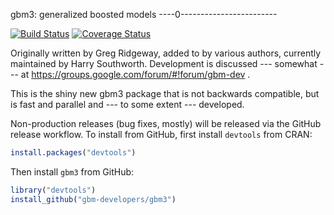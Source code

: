 gbm3: generalized boosted models
----0------------------------

[![Build Status](https://travis-ci.org/gbm-developers/gbm.svg?branch=master)](https://travis-ci.org/gbm-developers/gbm3)
[![Coverage Status](https://coveralls.io/repos/gbm-developers/gbm/badge.svg?branch=master&service=github)](https://coveralls.io/github/gbm-developers/gbm3?branch=master)

Originally written by Greg Ridgeway, added to by various authors,
currently maintained by Harry Southworth.  Development is discussed
--- somewhat --- at https://groups.google.com/forum/#!forum/gbm-dev .

This is the shiny new gbm3 package that is not backwards compatible, but 
is fast and parallel and --- to some extent --- developed.

Non-production releases (bug fixes, mostly) will be released via the GitHub
release workflow. To install from GitHub, first install `devtools` from CRAN:

```R
install.packages("devtools")
```

Then install `gbm3` from GitHub:

```R
library("devtools")
install_github("gbm-developers/gbm3")
```
